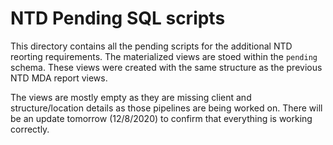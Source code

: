 # NTD Pending SQL scripts

This directory contains all the pending scripts for the additional NTD reorting requirements. The materialized views are stoed within the `pending` schema. These views were created with the same structure as the previous NTD MDA report views.

The views are mostly empty as they are missing client and structure/location details as those pipelines are being worked on. There will be an update tomorrow (12/8/2020) to confirm that everything is working correctly.

